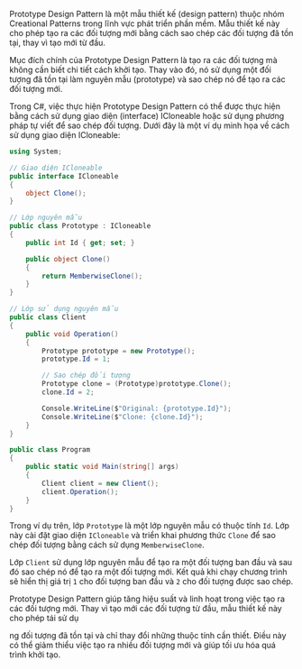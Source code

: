 Prototype Design Pattern là một mẫu thiết kế (design pattern) thuộc nhóm Creational Patterns trong lĩnh vực phát triển phần mềm. Mẫu thiết kế này cho phép tạo ra các đối tượng mới bằng cách sao chép các đối tượng đã tồn tại, thay vì tạo mới từ đầu.

Mục đích chính của Prototype Design Pattern là tạo ra các đối tượng mà không cần biết chi tiết cách khởi tạo. Thay vào đó, nó sử dụng một đối tượng đã tồn tại làm nguyên mẫu (prototype) và sao chép nó để tạo ra các đối tượng mới.

Trong C#, việc thực hiện Prototype Design Pattern có thể được thực hiện bằng cách sử dụng giao diện (interface) ICloneable hoặc sử dụng phương pháp tự viết để sao chép đối tượng. Dưới đây là một ví dụ minh họa về cách sử dụng giao diện ICloneable:

```csharp
using System;

// Giao diện ICloneable
public interface ICloneable
{
    object Clone();
}

// Lớp nguyên mẫu
public class Prototype : ICloneable
{
    public int Id { get; set; }

    public object Clone()
    {
        return MemberwiseClone();
    }
}

// Lớp sử dụng nguyên mẫu
public class Client
{
    public void Operation()
    {
        Prototype prototype = new Prototype();
        prototype.Id = 1;

        // Sao chép đối tượng
        Prototype clone = (Prototype)prototype.Clone();
        clone.Id = 2;

        Console.WriteLine($"Original: {prototype.Id}");
        Console.WriteLine($"Clone: {clone.Id}");
    }
}

public class Program
{
    public static void Main(string[] args)
    {
        Client client = new Client();
        client.Operation();
    }
}
```

Trong ví dụ trên, lớp `Prototype` là một lớp nguyên mẫu có thuộc tính `Id`. Lớp này cài đặt giao diện `ICloneable` và triển khai phương thức `Clone` để sao chép đối tượng bằng cách sử dụng `MemberwiseClone`.

Lớp `Client` sử dụng lớp nguyên mẫu để tạo ra một đối tượng ban đầu và sau đó sao chép nó để tạo ra một đối tượng mới. Kết quả khi chạy chương trình sẽ hiển thị giá trị `1` cho đối tượng ban đầu và `2` cho đối tượng được sao chép.

Prototype Design Pattern giúp tăng hiệu suất và linh hoạt trong việc tạo ra các đối tượng mới. Thay vì tạo mới các đối tượng từ đầu, mẫu thiết kế này cho phép tái sử dụ

ng đối tượng đã tồn tại và chỉ thay đổi những thuộc tính cần thiết. Điều này có thể giảm thiểu việc tạo ra nhiều đối tượng mới và giúp tối ưu hóa quá trình khởi tạo.

